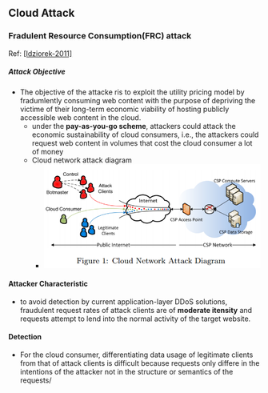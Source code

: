 ## Cloud Attack

### Fradulent Resource Consumption(FRC) attack
Ref: [[Idziorek-2011]](../../papers/IdziorekT11_CCSW_Detecting-Fraudulent-Use-of-Cloud-Resources.md)
##### Attack Objective
- The objective of the attacke ris to exploit the utility pricing model by fradumlently consuming web content with the purpose of depriving the victime of their long-term economic viability of hosting publicly accessible web content in the cloud.
  - under the **pay-as-you-go scheme**, attackers could attack the economic sustainability of cloud consumers, i.e., the attackers could request web content in volumes that cost the cloud consumer a lot of money
  - Cloud network attack diagram
    - <img src="../figs/CloudEdosAttack.PNG" width="550px" />
    
#### Attacker Characteristic
- to avoid detection by current application-layer DDoS solutions, fraudulent request rates of attack clients are of **moderate itensity** and requests attempt to lend into the normal activity of the target website. 

#### Detection
- For the cloud consumer, differentiating data usage of legitimate clients from that of attack clients is difficult because requests only differe in the intentions of the attacker not in the structure or semantics of the requests/ 
